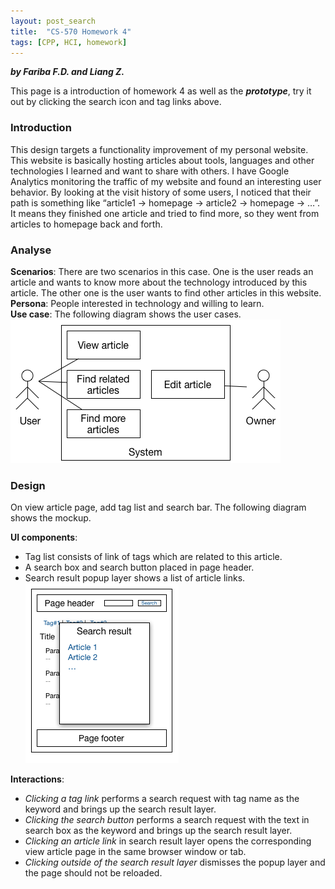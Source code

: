 ```yaml
---
layout: post_search
title:  "CS-570 Homework 4"
tags: [CPP, HCI, homework]
---
```

***by Fariba F.D. and Liang Z.***

This page is a introduction of homework 4 as well as the ***prototype***, try it out by clicking the search icon and tag links above.

### Introduction
This design targets a functionality improvement of my personal website. This website is basically hosting articles about tools, languages and other technologies I learned and want to share with others. I have Google Analytics monitoring the traffic of my website and found an interesting user behavior. By looking at the visit history of some users, I noticed that their path is something like “article1 -> homepage -> article2 -> homepage -> …”. It means they finished one article and tried to find more, so they went from articles to homepage back and forth.

### Analyse
**Scenarios**: There are two scenarios in this case. One is the user reads an article and wants to know more about the technology introduced by this article. The other one is the user wants to find other articles in this website.   
**Persona**: People interested in technology and willing to learn.   
**Use case**: The following diagram shows the user cases.   
![use case](/my/use_case.png)

### Design
On view article page, add tag list and search bar. The following diagram shows the mockup.

**UI components**:
* Tag list consists of link of tags which are related to this article.
* A search box and search button placed in page header.
* Search result popup layer shows a list of article links.  
![Mockup](/my/mockup_search.png)

**Interactions**:
* *Clicking a tag link* performs a search request with tag name as the keyword and brings up the search result layer.
* *Clicking the search button* performs a search request with the text in search box as the keyword and brings up the search result layer.
* *Clicking an article link* in search result layer opens the corresponding view article page in the same browser window or tab.
* *Clicking outside of the search result layer* dismisses the popup layer and the page should not be reloaded.